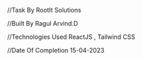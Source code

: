 //Task By RootIt Solutions

//Built By Ragul Arvind.D

//Technologies Used ReactJS , Tailwind CSS

//Date Of Completion 15-04-2023